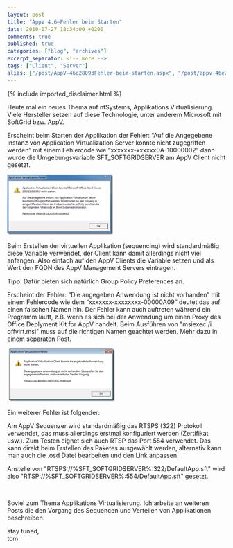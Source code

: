 ```yaml
---
layout: post
title: "AppV 4.6–Fehler beim Starten"
date: 2010-07-27 18:34:00 +0200
comments: true
published: true
categories: ["blog", "archives"]
excerpt_separator: <!-- more -->
tags: ["Client", "Server"]
alias: ["/post/AppV-46e28093Fehler-beim-starten.aspx", "/post/appv-46e28093fehler-beim-starten.aspx"]
---
```

<!-- more -->
{% include imported_disclaimer.html %}
<p>Heute mal ein neues Thema auf ntSystems, Applikations Virtualisierung. Viele Hersteller setzen auf diese Technologie, unter anderem Microsoft mit SoftGrid bzw. AppV.</p>
<p>Erscheint beim Starten der Applikation der Fehler: &ldquo;Auf die Angegebene Instanz von Application Virtualization Server konnte nicht zugegriffen werden&rdquo; mit einem Fehlercode wie &ldquo;xxxxxxx-xxxxxx0A-10000002&rdquo; dann wurde die Umgebungsvariable SFT_SOFTGRIDSERVER am AppV Client nicht gesetzt.</p>
<p><a href="/assets/image_200.png"><img class="wlDisabledImage" style="border-right-width: 0px; margin: 0px 10px 0px 0px; display: inline; border-top-width: 0px; border-bottom-width: 0px; border-left-width: 0px" title="image" src="/assets/image_thumb_198.png" border="0" alt="image" width="244" height="139" /></a></p>
<p>Beim Erstellen der virtuellen Applikation (sequencing) wird standardm&auml;&szlig;ig diese Variable verwendet, der Client kann damit allerdings nicht viel anfangen. Also einfach auf den AppV Clients die Variable setzen und als Wert den FQDN des AppV Management Servers eintragen.</p>
<p>Tipp: Daf&uuml;r bieten sich nat&uuml;rlich Group Policy Preferences an.</p>
<p>Erscheint der Fehler: &ldquo;Die angegeben Anwendung ist nicht vorhanden&rdquo; mit einem Fehlercode wie dem &ldquo;xxxxxxx-xxxxxxxx-00000A09&rdquo; deutet das auf einen falschen Namen hin. Der Fehler kann auch auftreten w&auml;hrend ein Programm l&auml;uft, z.B. wenn es sich bei der Anwendung um einen Proxy des Office Deplyment Kit for AppV handelt. Beim Ausf&uuml;hren von "msiexec /i offvirt.msi" muss auf die richtigen Namen geachtet werden. Mehr dazu in einem separaten Post.</p>
<p>&nbsp;<a href="/assets/errora09.png"><img class="wlDisabledImage" style="border-bottom: 0px; border-left: 0px; margin: 0px 10px 0px 0px; display: inline; border-top: 0px; border-right: 0px" title="errora09" src="/assets/errora09_thumb.png" border="0" alt="errora09" width="244" height="122" /></a></p>
<p>Ein weiterer Fehler ist folgender:</p>
<p>Am AppV Sequenzer wird standardm&auml;&szlig;ig das RTSPS (322) Protokoll verwendet, das muss allerdings erstmal konfiguriert werden (Zertifikat usw.). Zum Testen eignet sich auch RTSP das Port 554 verwendet. Das kann direkt beim Erstellen des Paketes ausgew&auml;hlt werden, alternativ kann man auch die .osd Datei bearbeiten und den Link anpassen.</p>
<p>Anstelle von "RTSPS://%SFT_SOFTGRIDSERVER%:322/DefaultApp.sft" wird also "RTSP://%SFT_SOFTGRIDSERVER%:554/DefaultApp.sft" gesetzt.</p>
<p>&nbsp;</p>
<p>Soviel zum Thema Applikations Virtualisierung. Ich arbeite an weiteren Posts die den Vorgang des Sequencen und Verteilen von Applikationen beschreiben.</p>
<p>stay tuned, <br />tom</p>
